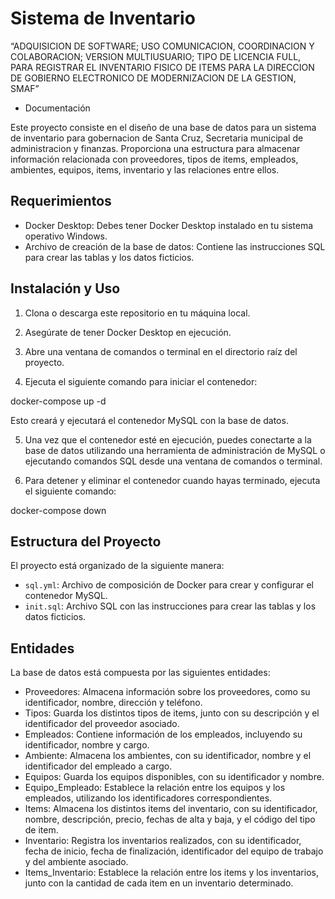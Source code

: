 # Sistema de Inventario 
“ADQUISICION DE SOFTWARE; USO COMUNICACION, COORDINACION Y COLABORACION; VERSION MULTIUSUARIO; TIPO DE LICENCIA FULL, PARA REGISTRAR EL INVENTARIO FISICO DE ITEMS PARA LA DIRECCION DE GOBIERNO ELECTRONICO DE MODERNIZACION DE LA GESTION, SMAF”
 - Documentación

Este proyecto consiste en el diseño de una base de datos para un sistema de inventario para gobernacion de Santa Cruz, Secretaria municipal de administracion y finanzas. Proporciona una estructura para almacenar información relacionada con proveedores, tipos de items, empleados, ambientes, equipos, items, inventario y las relaciones entre ellos.

## Requerimientos

- Docker Desktop: Debes tener Docker Desktop instalado en tu sistema operativo Windows.
- Archivo de creación de la base de datos: Contiene las instrucciones SQL para crear las tablas y los datos ficticios.

## Instalación y Uso

1. Clona o descarga este repositorio en tu máquina local.

2. Asegúrate de tener Docker Desktop en ejecución.

3. Abre una ventana de comandos o terminal en el directorio raíz del proyecto.

4. Ejecuta el siguiente comando para iniciar el contenedor:

docker-compose up -d

Esto creará y ejecutará el contenedor MySQL con la base de datos.

5. Una vez que el contenedor esté en ejecución, puedes conectarte a la base de datos utilizando una herramienta de administración de MySQL o ejecutando comandos SQL desde una ventana de comandos o terminal.

6. Para detener y eliminar el contenedor cuando hayas terminado, ejecuta el siguiente comando:

docker-compose down


## Estructura del Proyecto

El proyecto está organizado de la siguiente manera:

- `sql.yml`: Archivo de composición de Docker para crear y configurar el contenedor MySQL.
- `init.sql`: Archivo SQL con las instrucciones para crear las tablas y los datos ficticios.

## Entidades

La base de datos está compuesta por las siguientes entidades:

- Proveedores: Almacena información sobre los proveedores, como su identificador, nombre, dirección y teléfono.
- Tipos: Guarda los distintos tipos de items, junto con su descripción y el identificador del proveedor asociado.
- Empleados: Contiene información de los empleados, incluyendo su identificador, nombre y cargo.
- Ambiente: Almacena los ambientes, con su identificador, nombre y el identificador del empleado a cargo.
- Equipos: Guarda los equipos disponibles, con su identificador y nombre.
- Equipo_Empleado: Establece la relación entre los equipos y los empleados, utilizando los identificadores correspondientes.
- Items: Almacena los distintos items del inventario, con su identificador, nombre, descripción, precio, fechas de alta y baja, y el código del tipo de item.
- Inventario: Registra los inventarios realizados, con su identificador, fecha de inicio, fecha de finalización, identificador del equipo de trabajo y del ambiente asociado.
- Items_Inventario: Establece la relación entre los items y los inventarios, junto con la cantidad de cada item en un inventario determinado.



